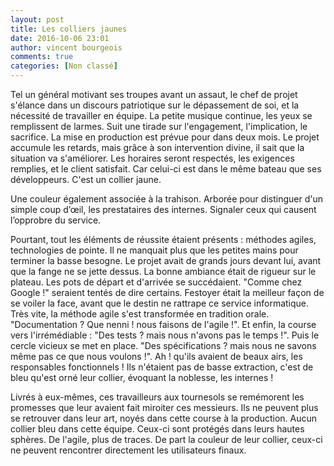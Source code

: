 ```yaml
---
layout: post
title: Les colliers jaunes
date: 2016-10-06 23:01
author: vincent bourgeois
comments: true
categories: [Non classé]
---
```

Tel un général motivant ses troupes avant un assaut, le chef de projet s'élance dans un discours patriotique sur le dépassement de soi, et la nécessité de travailler en équipe. La petite musique continue, les yeux se remplissent de larmes. Suit une tirade sur l'engagement, l'implication, le sacrifice. La mise en production est prévue pour dans deux mois. Le projet accumule les retards, mais grâce à son intervention divine, il sait que la situation va s'améliorer. Les horaires seront respectés, les exigences remplies, et le client satisfait. Car celui-ci est dans le même bateau que ses développeurs. C'est un collier jaune.

Une couleur également associée à la trahison. Arborée pour distinguer d'un simple coup d’œil, les prestataires des internes. Signaler ceux qui causent l’opprobre du service.

Pourtant, tout les éléments de réussite étaient présents : méthodes agiles, technologies de pointe. Il ne manquait plus que les petites mains pour terminer la basse besogne. Le projet avait de grands jours devant lui, avant que la fange ne se jette dessus. La bonne ambiance était de rigueur sur le plateau. Les pots de départ et d'arrivée se succédaient. "Comme chez Google !" seraient tentés de dire certains. Festoyer était la meilleur façon de se voiler la face, avant que le destin ne rattrape ce service informatique. Très vite, la méthode agile s'est transformée en tradition orale. "Documentation ? Que nenni ! nous faisons de l'agile !". Et enfin, la course vers l'irrémédiable : "Des tests ? mais nous n'avons pas le temps !". Puis le cercle vicieux se met en place. "Des spécifications ? mais nous ne savons même pas ce que nous voulons !". Ah ! qu'ils avaient de beaux airs, les responsables fonctionnels ! Ils n'étaient pas de basse extraction, c'est de bleu qu'est orné leur collier, évoquant la noblesse, les internes !

Livrés à eux-mêmes, ces travailleurs aux tournesols se remémorent les promesses que leur avaient fait miroiter ces messieurs. Ils ne peuvent plus se retrouver dans leur art, noyés dans cette course à la production. Aucun collier bleu dans cette équipe. Ceux-ci sont protégés dans leurs hautes sphères. De l'agile, plus de traces. De part la couleur de leur collier, ceux-ci ne peuvent rencontrer directement les utilisateurs finaux.
